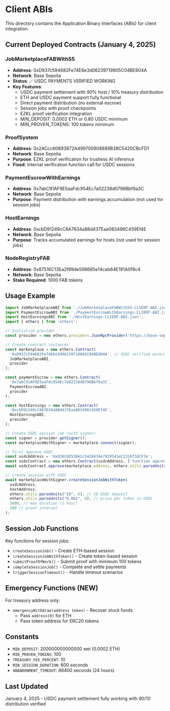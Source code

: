 # Client ABIs

This directory contains the Application Binary Interfaces (ABIs) for client integration.

## Current Deployed Contracts (January 4, 2025)

### JobMarketplaceFABWithS5
- **Address**: 0xD937c594682Fe74E6e3d06239719805C04BE804A
- **Network**: Base Sepolia
- **Status**: ✅ USDC PAYMENTS VERIFIED WORKING
- **Key Features**:
  - USDC payment settlement with 90% host / 10% treasury distribution
  - ETH and USDC payment support fully functional
  - Direct payment distribution (no external escrow)
  - Session jobs with proof checkpoints
  - EZKL proof verification integration
  - MIN_DEPOSIT: 0.0002 ETH or 0.80 USDC minimum
  - MIN_PROVEN_TOKENS: 100 tokens minimum

### ProofSystem
- **Address**: 0x2ACcc60893872A499700908889B38C5420CBcFD1
- **Network**: Base Sepolia
- **Purpose**: EZKL proof verification for trustless AI inference
- **Fixed**: Internal verification function call for USDC sessions

### PaymentEscrowWithEarnings
- **Address**: 0x7abC91AF9E5aaFdc954Ec7a02238d0796Bbf9a3C
- **Network**: Base Sepolia
- **Purpose**: Payment distribution with earnings accumulation (not used for session jobs)

### HostEarnings
- **Address**: 0xcbD91249cC8A7634a88d437Eaa083496C459Ef4E
- **Network**: Base Sepolia
- **Purpose**: Tracks accumulated earnings for hosts (not used for session jobs)

### NodeRegistryFAB
- **Address**: 0x87516C13Ea2f99de598665e14cab64E191A0f8c4
- **Network**: Base Sepolia
- **Stake Required**: 1000 FAB tokens

## Usage Example

```javascript
import JobMarketplaceABI from './JobMarketplaceFABWithS5-CLIENT-ABI.json';
import PaymentEscrowABI from './PaymentEscrowWithEarnings-CLIENT-ABI.json';
import HostEarningsABI from './HostEarnings-CLIENT-ABI.json';
import { ethers } from 'ethers';

// Initialize provider
const provider = new ethers.providers.JsonRpcProvider('https://base-sepolia.g.alchemy.com/v2/YOUR_KEY');

// Create contract instances
const marketplace = new ethers.Contract(
  '0xD937c594682Fe74E6e3d06239719805C04BE804A', // USDC verified working
  JobMarketplaceABI,
  provider
);

const paymentEscrow = new ethers.Contract(
  '0x7abC91AF9E5aaFdc954Ec7a02238d0796Bbf9a3C',
  PaymentEscrowABI,
  provider
);

const hostEarnings = new ethers.Contract(
  '0xcbD91249cC8A7634a88d437Eaa083496C459Ef4E',
  HostEarningsABI,
  provider
);

// Create USDC session job (with signer)
const signer = provider.getSigner();
const marketplaceWithSigner = marketplace.connect(signer);

// First approve USDC
const usdcAddress = '0x036CbD53842c5426634e7929541eC2318f3dCF7e';
const usdcContract = new ethers.Contract(usdcAddress, ['function approve(address,uint256)'], signer);
await usdcContract.approve(marketplace.address, ethers.utils.parseUnits("10", 6)); // 10 USDC

// Create session with USDC
await marketplaceWithSigner.createSessionJobWithToken(
  usdcAddress,
  hostAddress,
  ethers.utils.parseUnits("10", 6), // 10 USDC deposit
  ethers.utils.parseUnits("0.001", 6), // price per token in USDC
  3600, // max duration (1 hour)
  300 // proof interval
);
```

## Session Job Functions

Key functions for session jobs:
- `createSessionJob()` - Create ETH-based session
- `createSessionJobWithToken()` - Create token-based session
- `submitProofOfWork()` - Submit proof with minimum 100 tokens
- `completeSessionJob()` - Complete and settle payments
- `triggerSessionTimeout()` - Handle timeout scenarios

## Emergency Functions (NEW)

For treasury address only:
- `emergencyWithdraw(address token)` - Recover stuck funds
  - Pass `address(0)` for ETH
  - Pass token address for ERC20 tokens

## Constants

- `MIN_DEPOSIT`: 200000000000000 wei (0.0002 ETH)
- `MIN_PROVEN_TOKENS`: 100
- `TREASURY_FEE_PERCENT`: 10
- `MIN_SESSION_DURATION`: 600 seconds
- `ABANDONMENT_TIMEOUT`: 86400 seconds (24 hours)

## Last Updated
January 4, 2025 - USDC payment settlement fully working with 90/10 distribution verified